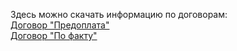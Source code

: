 ﻿Здесь можно скачать информацию по договорам:  
[Договор "Предоплата"](http://meat.by/bmkk/new/data/downloads/dog_pred.zip)  
[Договор "По факту"](http://meat.by/bmkk/new/data/downloads/dog_fakt.zip)
